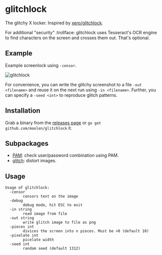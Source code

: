 # glitchlock
The glitchy X locker. Inspired by [xero/glitchlock](https://github.com/xero/glitchlock).

For additional "security" :trollface: glitchlock uses Tesseract's OCR engine to find characters on the screen and crosses them out. That's optional.

## Example

Example screenlock using `-censor`.

![glitchlock](https://i.imgur.com/kPwL42n.png)

For convenience, you can write the glitchy screenshot to a file `-out <filename>` and reuse it on the next run using `-in <filename>`. Further, you can specify a `-seed <int>` to reproduce glitch patterns.

## Installation

Grab a binary from the [releases page](https://github.com/moolen/glitchlock/releases) or `go get github.com/moolen/glitchlock` it.

## Subpackages

* [PAM](https://github.com/moolen/glitchlock/blob/master/pam): check user/password combination using PAM.
* [glitch](https://github.com/moolen/glitchlock/blob/master/glitch): distort images.

## Usage

```
Usage of glitchlock:
  -censor
        censors text on the image
  -debug
        debug mode, hit ESC to exit
  -in string
        read image from file
  -out string
        write glitch image to file as png
  -pieces int
        divices the screen into n pieces. Must be >0 (default 10)
  -pixelate int
        picelate width
  -seed int
        random seed (default 1312)
```
